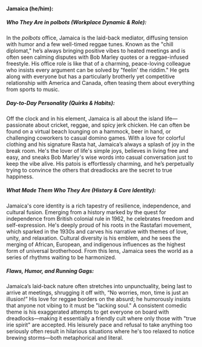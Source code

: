 #### Jamaica (he/him):  

##### Who They Are in *polbots* (Workplace Dynamic & Role):  
In the *polbots* office, Jamaica is the laid-back mediator, diffusing tension with humor and a few well-timed reggae tunes. Known as the "chill diplomat," he’s always bringing positive vibes to heated meetings and is often seen calming disputes with Bob Marley quotes or a reggae-infused freestyle. His office role is like that of a charming, peace-loving colleague who insists every argument can be solved by "feelin' the riddim." He gets along with everyone but has a particularly brotherly yet competitive relationship with America and Canada, often teasing them about everything from sports to music.

##### Day-to-Day Personality (Quirks & Habits):  
Off the clock and in his element, Jamaica is all about the island life—passionate about cricket, reggae, and spicy jerk chicken. He can often be found on a virtual beach lounging on a hammock, beer in hand, or challenging coworkers to casual domino games. With a love for colorful clothing and his signature Rasta hat, Jamaica’s always a splash of joy in the break room. He's the lover of life's simple joys, believes in living free and easy, and sneaks Bob Marley's wise words into casual conversation just to keep the vibe alive. His patois is effortlessly charming, and he’s perpetually trying to convince the others that dreadlocks are the secret to true happiness.

##### What Made Them Who They Are (History & Core Identity):  
Jamaica's core identity is a rich tapestry of resilience, independence, and cultural fusion. Emerging from a history marked by the quest for independence from British colonial rule in 1962, he celebrates freedom and self-expression. He's deeply proud of his roots in the Rastafari movement, which sparked in the 1930s and carves his narrative with themes of love, unity, and relaxation. Cultural diversity is his emblem, and he sees the merging of African, European, and indigenous influences as the highest form of universal brotherhood. From this lens, Jamaica sees the world as a series of rhythms waiting to be harmonized.

##### Flaws, Humor, and Running Gags:  
Jamaica’s laid-back nature often stretches into unpunctuality, being last to arrive at meetings, shrugging it off with, “No worries, mon, time is just an illusion!” His love for reggae borders on the absurd; he humorously insists that anyone not vibing to it must be "lacking soul." A consistent comedic theme is his exaggerated attempts to get everyone on board with dreadlocks—making it essentially a friendly cult where only those with "true irie spirit" are accepted. His leisurely pace and refusal to take anything too seriously often result in hilarious situations where he's too relaxed to notice brewing storms—both metaphorical and literal.
